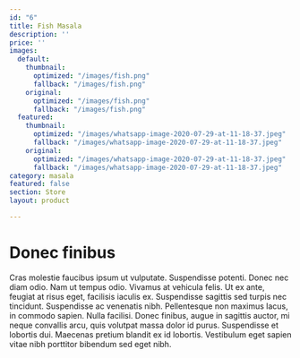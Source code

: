 ```yaml
---
id: "6"
title: Fish Masala
description: ''
price: ''
images:
  default:
    thumbnail:
      optimized: "/images/fish.png"
      fallback: "/images/fish.png"
    original:
      optimized: "/images/fish.png"
      fallback: "/images/fish.png"
  featured:
    thumbnail:
      optimized: "/images/whatsapp-image-2020-07-29-at-11-18-37.jpeg"
      fallback: "/images/whatsapp-image-2020-07-29-at-11-18-37.jpeg"
    original:
      optimized: "/images/whatsapp-image-2020-07-29-at-11-18-37.jpeg"
      fallback: "/images/whatsapp-image-2020-07-29-at-11-18-37.jpeg"
category: masala
featured: false
section: Store
layout: product

---
```

# Donec finibus

Cras molestie faucibus ipsum ut vulputate. Suspendisse potenti. Donec nec diam odio. Nam ut tempus odio. Vivamus at vehicula felis. Ut ex ante, feugiat at risus eget, facilisis iaculis ex. Suspendisse sagittis sed turpis nec tincidunt. Suspendisse ac venenatis nibh. Pellentesque non maximus lacus, in commodo sapien. Nulla facilisi. Donec finibus, augue in sagittis auctor, mi neque convallis arcu, quis volutpat massa dolor id purus. Suspendisse et lobortis dui. Maecenas pretium blandit ex id lobortis. Vestibulum eget sapien vitae nibh porttitor bibendum sed eget nibh.